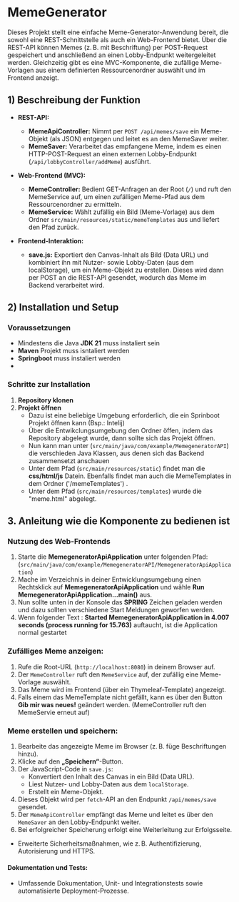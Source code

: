# MemeGenerator

Dieses Projekt stellt eine einfache Meme-Generator-Anwendung bereit, die sowohl eine REST-Schnittstelle als auch ein Web-Frontend bietet. Über die REST-API können Memes (z. B. mit Beschriftung) per POST-Request gespeichert und anschließend an einen Lobby-Endpunkt weitergeleitet werden. Gleichzeitig gibt es eine MVC-Komponente, die zufällige Meme-Vorlagen aus einem definierten Ressourcenordner auswählt und im Frontend anzeigt.

## 1) Beschreibung der Funktion

- **REST-API:**  
  - **MemeApiController:** Nimmt per `POST /api/memes/save` ein Meme-Objekt (als JSON) entgegen und leitet es an den MemeSaver weiter.
  - **MemeSaver:** Verarbeitet das empfangene Meme, indem es einen HTTP-POST-Request an einen externen Lobby-Endpunkt (`/api/lobbyController/addMeme`) ausführt.
  
- **Web-Frontend (MVC):**  
  - **MemeController:** Bedient GET-Anfragen an der Root (`/`) und ruft den MemeService auf, um einen zufälligen Meme-Pfad aus dem Ressourcenordner zu ermitteln.
  - **MemeService:** Wählt zufällig ein Bild (Meme-Vorlage) aus dem Ordner `src/main/resources/static/memeTemplates` aus und liefert den Pfad zurück.

- **Frontend-Interaktion:**  
  - **save.js:** Exportiert den Canvas-Inhalt als Bild (Data URL) und kombiniert ihn mit Nutzer- sowie Lobby-Daten (aus dem localStorage), um ein Meme-Objekt zu erstellen. Dieses wird dann per POST an die REST-API gesendet, wodurch das Meme im Backend verarbeitet wird.

## 2) Installation und Setup

### Voraussetzungen
- Mindestens die Java **JDK 21** muss instaliert sein
- **Maven** Projekt muss isntaliert werden
- **Springboot** muss instaliert werden
- 

### Schritte zur Installation
1. **Repository klonen**
2. **Projekt öffnen**
   - Dazu ist eine beliebige Umgebung erforderlich, die ein Sprinboot Projekt öffnen kann (Bsp.: Intelij)
   - Über die Entwikclungsumgebung den Ordner öffen, indem das Repository abgelegt wurde, dann sollte sich das Projekt öffnen.
   - Nun kann man unter (`src/main/java/com/example/MemegeneratorAPI`)  die verschieden Java Klassen, aus denen sich das Backend zusammensetzt anschauen
   - Unter dem Pfad (`src/main/resources/static`) findet man die **css/html/js**  Datein. Ebenfalls findet man auch die MemeTemplates in dem Ordner ('/memeTemplates') .
   - Unter dem Pfad (`src/main/resources/templates`) wurde die "meme.html" abgelegt.
   

## 3. Anleitung wie die Komponente zu bedienen ist
### Nutzung des Web-Frontends
1. Starte die **MemegeneratorApiApplication** unter folgenden Pfad: (`src/main/java/com/example/MemegeneratorAPI/MemegeneratorApiApplication`)
2. Mache im Verzeichnis in deiner Entwicklungsumgebung einen Rechtsklick auf **MemegeneratorApiApplication** und wähle **Run MemegeneratorApiApplication...main()** aus.
3. Nun sollte unten in der Konsole das **SPRING** Zeichen geladen werden und dazu sollten verschiedene Start Meldungen geworfen werden.
4. Wenn folgender Text : **Started MemegeneratorApiApplication in 4.007 seconds (process running for 15.763)** auftaucht, ist die Application normal gestartet

### Zufälliges Meme anzeigen:
1. Rufe die Root-URL (`http://localhost:8080`) in deinem Browser auf.
2. Der `MemeController` ruft den `MemeService` auf, der zufällig eine Meme-Vorlage auswählt.
3. Das Meme wird im Frontend (über ein Thymeleaf-Template) angezeigt.
4. Falls einem das MemeTemplate nicht gefällt, kann es über den Button **Gib mir was neues!** geändert werden. (MemeController ruft den MemeServie erneut auf)

### Meme erstellen und speichern:
1. Bearbeite das angezeigte Meme im Browser (z. B. füge Beschriftungen hinzu).
2. Klicke auf den **„Speichern“**-Button.
3. Der JavaScript-Code in `save.js`:
   - Konvertiert den Inhalt des Canvas in ein Bild (Data URL).
   - Liest Nutzer- und Lobby-Daten aus dem `localStorage`.
   - Erstellt ein Meme-Objekt.
4. Dieses Objekt wird per `fetch`-API an den Endpunkt `/api/memes/save` gesendet.
5. Der `MemeApiController` empfängt das Meme und leitet es über den `MemeSaver` an den Lobby-Endpunkt weiter.
6. Bei erfolgreicher Speicherung erfolgt eine Weiterleitung zur Erfolgsseite.






- Erweiterte Sicherheitsmaßnahmen, wie z. B. Authentifizierung, Autorisierung und HTTPS.

#### Dokumentation und Tests:
- Umfassende Dokumentation, Unit- und Integrationstests sowie automatisierte Deployment-Prozesse.

